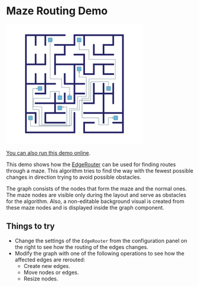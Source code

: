 # Maze Routing Demo

<img src="../../resources/image/mazerouting.png" alt="demo-thumbnail" height="320"/>

[You can also run this demo online](https://live.yworks.com/demos/layout/mazerouting/index.html).

This demo shows how the [EdgeRouter](https://docs.yworks.com/yfileshtml/#/api/EdgeRouter) can be used for finding routes through a maze. This algorithm tries to find the way with the fewest possible changes in direction trying to avoid possible obstacles.

The graph consists of the nodes that form the maze and the normal ones. The maze nodes are visible only during the layout and serve as obstacles for the algorithm. Also, a non-editable background visual is created from these maze nodes and is displayed inside the graph component.

## Things to try

- Change the settings of the `EdgeRouter` from the configuration panel on the right to see how the routing of the edges changes.
- Modify the graph with one of the following operations to see how the affected edges are rerouted:
  - Create new edges.
  - Move nodes or edges.
  - Resize nodes.
